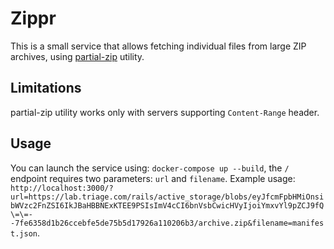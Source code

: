 # Zippr

This is a small service that allows fetching individual files from
large ZIP archives, using
[partial-zip](https://github.com/planetbeing/partial-zip) utility.

## Limitations

partial-zip utility works only with servers supporting `Content-Range`
header.

## Usage

You can launch the service using: `docker-compose up --build`, the `/`
endpoint requires two parameters: `url` and `filename`. Example usage:
`http://localhost:3000/?url=https://lab.triage.com/rails/active_storage/blobs/eyJfcmFpbHMiOnsibWVzc2FnZSI6IkJBaHBBNExKTEE9PSIsImV4cCI6bnVsbCwicHVyIjoiYmxvYl9pZCJ9fQ\=\=--7fe6358d1b26ccebfe5de75b5d17926a110206b3/archive.zip&filename=manifest.json`.
